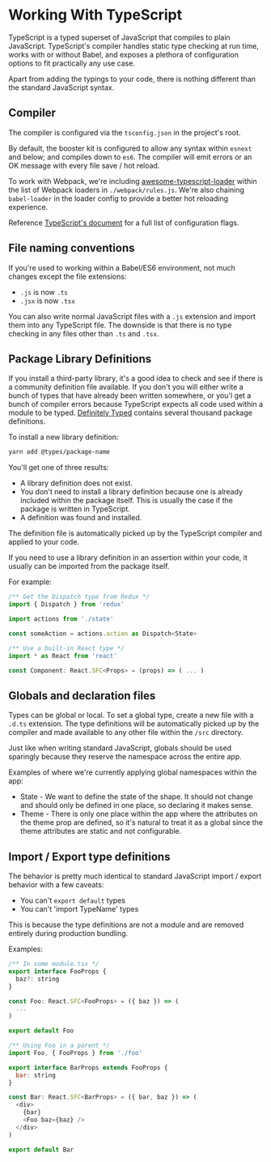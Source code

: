 # Working With TypeScript
TypeScript is a typed superset of JavaScript that compiles to plain JavaScript. TypeScript's compiler handles static type checking at run time, works with or without Babel, and exposes a plethora of configuration options to fit practically any use case.

Apart from adding the typings to your code, there is nothing different than the standard JavaScript syntax.

## Compiler
The compiler is configured via the `tsconfig.json` in the project's root.

By default, the booster kit is configured to allow any syntax within `esnext` and below; and compiles down to `es6`. The compiler will emit errors or an OK message with every file save / hot reload.

To work with Webpack, we're including [awesome-typescript-loader](https://github.com/s-panferov/awesome-typescript-loader) within the list of Webpack loaders in `./webpack/rules.js`. We're also chaining `babel-loader` in the loader config to provide a better hot reloading experience.

Reference [TypeScript's document](https://www.typescriptlang.org/docs/handbook/tsconfig-json.html) for a full list of configuration flags.


## File naming conventions
If you're used to working within a Babel/ES6 environment, not much changes except the file extensions:
* `.js` is now `.ts`
*  `.jsx` is now `.tsx`

You can also write normal JavaScript files with a `.js` extension and import them into any TypeScript file. The downside is that there is no type checking in any files other than `.ts` and `.tsx`.

## Package Library Definitions
If you install a third-party library, it's a good idea to check and see if there is a community definition file available. If you don't you will either write a bunch of types that have already been written somewhere, or you'l  get a bunch of compiler errors because TypeScript expects all code used within a module to be typed. [Definitely Typed](https://github.com/DefinitelyTyped/DefinitelyTyped) contains several thousand package definitions.

To install a new library definition:
```bash
yarn add @types/package-name
```

You'll get one of three results:
* A library definition does not exist.
* You don't need to install a library definition because one is already included within the package itself. This is usually the case if the package is written in TypeScript.
* A definition was found and installed.

The definition file is automatically picked up by the TypeScript compiler and applied to your code.

If you need to use a library definition in an assertion within your code, it usually can be imported from the package itself.

For example:
```js
/** Get the Dispatch type from Redux */
import { Dispatch } from 'redux'

import actions from './state'

const someAction = actions.action as Dispatch<State>

/** Use a built-in React type */
import * as React from 'react'

const Component: React.SFC<Props> = (props) => ( ... )
```

## Globals and declaration files
Types can be global or local. To set a global type, create a new file with a `.d.ts` extension. The type definitions will be automatically picked up by the compiler and made available to any other file within the `/src` directory.

Just like when writing standard JavaScript, globals should be used sparingly because they reserve the namespace across the entire app.

Examples of where we're currently applying global namespaces within the app:
* State - We want to define the state of the shape. It should not change and should only be defined in one place, so declaring it makes sense.
* Theme - There is only one place within the app where the attributes on the theme prop are defined, so it's natural to treat it as a global since the theme attributes are static and not configurable.

## Import / Export type definitions
The behavior is pretty much identical to standard JavaScript import / export behavior with a few caveats:
* You can't `export default` types
* You can't 'import TypeName' types

This is because the type definitions are not a module and are removed entirely during production bundling.

Examples:
```js
/** In some module.tsx */
export interface FooProps {
  baz?: string
}

const Foo: React.SFC<FooProps> = ({ baz }) => (
  ...
)

export default Foo

/** Using Foo in a parent */
import Foo, { FooProps } from './foo'

export interface BarProps extends FooProps {
  bar: string
}

const Bar: React.SFC<BarProps> = ({ bar, baz }) => (
  <div>
    {bar}
    <Foo baz={baz} />
  </div>
)

export default Bar
```
